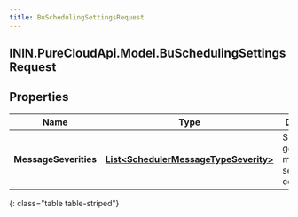 ```yaml
---
title: BuSchedulingSettingsRequest
---
```

## ININ.PureCloudApi.Model.BuSchedulingSettingsRequest

## Properties

|Name | Type | Description | Notes|
|------------ | ------------- | ------------- | -------------|
| **MessageSeverities** | [**List&lt;SchedulerMessageTypeSeverity&gt;**](SchedulerMessageTypeSeverity.html) | Schedule generation message severity configuration | [optional] |
{: class="table table-striped"}


